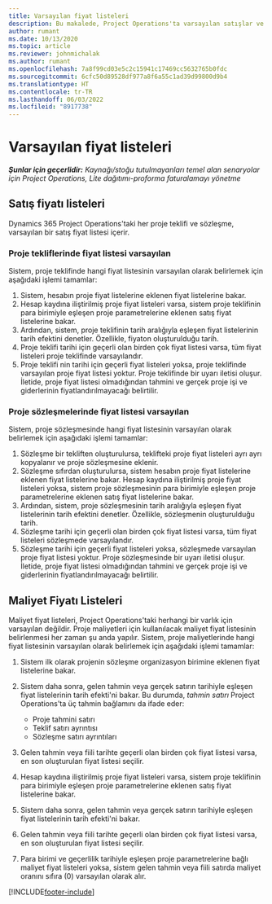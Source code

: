 ```yaml
---
title: Varsayılan fiyat listeleri
description: Bu makalede, Project Operations'ta varsayılan satışlar ve maliyet fiyatı listeleri hakkında bilgiler sağlanmaktadır.
author: rumant
ms.date: 10/13/2020
ms.topic: article
ms.reviewer: johnmichalak
ms.author: rumant
ms.openlocfilehash: 7a8f99cd03e5c2c15941c17469cc5632765b0fdc
ms.sourcegitcommit: 6cfc50d89528df977a8f6a55c1ad39d99800d9b4
ms.translationtype: HT
ms.contentlocale: tr-TR
ms.lasthandoff: 06/03/2022
ms.locfileid: "8917738"
---
```

# <a name="default-price-lists"></a>Varsayılan fiyat listeleri

_**Şunlar için geçerlidir:** Kaynağı/stoğu tutulmayanları temel alan senaryolar için Project Operations, Lite dağıtımı-proforma faturalamayı yönetme_

## <a name="sales-price-lists"></a>Satış fiyatı listeleri

Dynamics 365 Project Operations'taki her proje teklifi ve sözleşme, varsayılan bir satış fiyat listesi içerir. 

### <a name="price-list-default-on-project-quotes"></a>Proje tekliflerinde fiyat listesi varsayılan
Sistem, proje teklifinde hangi fiyat listesinin varsayılan olarak belirlemek için aşağıdaki işlemi tamamlar:

1. Sistem, hesabın proje fiyat listelerine eklenen fiyat listelerine bakar. 
2. Hesap kaydına iliştirilmiş proje fiyat listeleri varsa, sistem proje teklifinin para birimiyle eşleşen proje parametrelerine eklenen satış fiyat listelerine bakar.
3. Ardından, sistem, proje teklifinin tarih aralığıyla eşleşen fiyat listelerinin tarih efektini denetler. Özellikle, fiyaton oluşturulduğu tarih.
4. Proje teklifi tarihi için geçerli olan birden çok fiyat listesi varsa, tüm fiyat listeleri proje teklifinde varsayılandır.
5. Proje teklifi nin tarihi için geçerli fiyat listeleri yoksa, proje teklifinde varsayılan proje fiyat listesi yoktur. Proje teklifinde bir uyarı iletisi oluşur. İletide, proje fiyat listesi olmadığından tahmini ve gerçek proje işi ve giderlerinin fiyatlandırılmayacağı belirtilir.

### <a name="price-list-default-on-project-contracts"></a>Proje sözleşmelerinde fiyat listesi varsayılan 
Sistem, proje sözleşmesinde hangi fiyat listesinin varsayılan olarak belirlemek için aşağıdaki işlemi tamamlar:

1. Sözleşme bir tekliften oluşturulursa, teklifteki proje fiyat listeleri ayrı ayrı kopyalanır ve proje sözleşmesine eklenir.
2. Sözleşme sıfırdan oluşturulursa, sistem hesabın proje fiyat listelerine eklenen fiyat listelerine bakar. Hesap kaydına iliştirilmiş proje fiyat listeleri yoksa, sistem proje sözleşmesinin para birimiyle eşleşen proje parametrelerine eklenen satış fiyat listelerine bakar.
4. Ardından, sistem, proje sözleşmesinin tarih aralığıyla eşleşen fiyat listelerinin tarih efektini denetler. Özellikle, sözleşmenin oluşturulduğu tarih.
5. Sözleşme tarihi için geçerli olan birden çok fiyat listesi varsa, tüm fiyat listeleri sözleşmede varsayılandır.
6. Sözleşme tarihi için geçerli fiyat listeleri yoksa, sözleşmede varsayılan proje fiyat listesi yoktur. Proje sözleşmesinde bir uyarı iletisi oluşur. İletide, proje fiyat listesi olmadığından tahmini ve gerçek proje işi ve giderlerinin fiyatlandırılmayacağı belirtilir.

## <a name="cost-price-lists"></a>Maliyet Fiyatı Listeleri

Maliyet fiyat listeleri, Project Operations'taki herhangi bir varlık için varsayılan değildir. Proje maliyetleri için kullanılacak maliyet fiyat listesinin belirlenmesi her zaman şu anda yapılır. Sistem, proje maliyetlerinde hangi fiyat listesinin varsayılan olarak belirlemek için aşağıdaki işlemi tamamlar:

1. Sistem ilk olarak projenin sözleşme organizasyon birimine eklenen fiyat listelerine bakar.
2. Sistem daha sonra, gelen tahmin veya gerçek satırın tarihiyle eşleşen fiyat listelerinin tarih efekti'ni bakar. Bu durumda, *tahmin satırı* Project Operations'ta üç tahmin bağlamını da ifade eder:

    - Proje tahmini satırı
    - Teklif satırı ayrıntısı
    - Sözleşme satırı ayrıntıları
  
3. Gelen tahmin veya fiili tarihte geçerli olan birden çok fiyat listesi varsa, en son oluşturulan fiyat listesi seçilir.
4. Hesap kaydına iliştirilmiş proje fiyat listeleri varsa, sistem proje teklifinin para birimiyle eşleşen proje parametrelerine eklenen satış fiyat listelerine bakar.
5. Sistem daha sonra, gelen tahmin veya gerçek satırın tarihiyle eşleşen fiyat listelerinin tarih efekti'ni bakar. 
6. Gelen tahmin veya fiili tarihte geçerli olan birden çok fiyat listesi varsa, en son oluşturulan fiyat listesi seçilir.
7. Para birimi ve geçerlilik tarihiyle eşleşen proje parametrelerine bağlı maliyet fiyat listeleri yoksa, sistem gelen tahmin veya fiili satırda maliyet oranını sıfıra (0) varsayılan olarak alır.


[!INCLUDE[footer-include](../includes/footer-banner.md)]